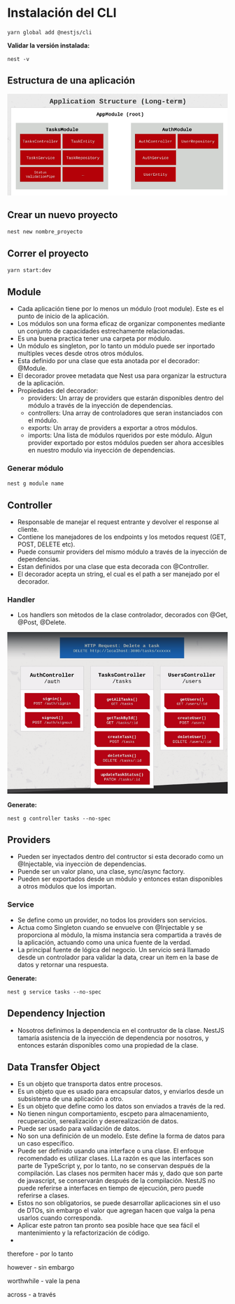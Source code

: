 # Instalación del CLI

```shell
yarn global add @nestjs/cli
```

**Validar la versión instalada:**

 ```shell
 nest -v
 ```

## Estructura de una aplicación

![image-20210724174825425](./img/struture_app.png)

## Crear un nuevo proyecto

```shell
nest new nombre_proyecto
```

## Correr el proyecto

```shell
yarn start:dev
```

## Module

* Cada aplicación tiene por lo menos un módulo (root module). Este es el punto de inicio de la aplicación.
* Los módulos son una forma eficaz de organizar componentes mediante un conjunto de capacidades estrechamente relacionadas.
* Es una buena practica tener una carpeta por módulo.
* Un módulo es singleton, por lo tanto un módulo puede ser inportado multiples veces desde otros otros módulos.
* Esta definido por una clase que esta anotada por el decorador: @Module.
* El decorador provee metadata que Nest usa para organizar la estructura de la aplicación.
* Propiedades del decorador:
  * providers: Un array de providers que estarán disponibles dentro del módulo a través de la inyección de dependencias.
  * controllers: Una array de controladores que seran instanciados con el módulo.
  * exports: Un array de providers a exportar a otros módulos.
  * imports: Una lista de módulos rqueridos por este módulo. Algun provider exportado por estos módulos pueden ser ahora accesibles en nuestro modulo via inyección de dependencias.

### Generar módulo

```shell
nest g module name
```

## Controller

* Responsable de manejar el request entrante y devolver el response al cliente.
* Contiene los manejadores de los endpoints y los metodos request (GET, POST, DELETE etc).
* Puede consumir providers del mismo módulo a través de la inyección de dependencias.
* Estan definidos por una clase que esta decorada con @Controller.
* El decorador acepta un string, el cual es el path a ser manejado por el decorador.

### Handler

* Los handlers son mètodos de la clase controlador, decorados con @Get, @Post, @Delete.

![image-20210725115958776](./img/api.png)

**Generate:**

```shell
nest g controller tasks --no-spec
```

## Providers

* Pueden ser inyectados dentro del contructor si esta decorado como un @Injectable, via inyecciòn de dependencias.
* Puende ser un valor plano, una clase, sync/async factory.
* Pueden ser exportados desde un mòdulo y entonces estan disponibles a otros mòdulos que los importan.

### Service

* Se define como un provider, no todos los providers son servicios.
* Actua como Singleton cuando se envuelve con @Injectable y se proporciona al mòdulo, la misma instancia sera compartida a través de la aplicación, actuando como una unica fuente de la verdad.
* La principal fuente de lógica del negocio. Un servicio será llamado desde un controlador para validar la data, crear un item en la base de datos y retornar una respuesta.

**Generate:**

```shell
nest g service tasks --no-spec
```



## Dependency Injection

* Nosotros definimos la dependencia en el contrustor de la clase. NestJS tamaría asistencia de la inyección de dependencia por nosotros, y entonces estarán disponibles como una propiedad de la clase.

## Data Transfer Object

* Es un objeto que transporta datos entre procesos.
* Es un objeto que es usado para encapsular datos, y enviarlos desde un subsistema de una aplicación a otro.
* Es un objeto que define como los datos son enviados a través de la red.
* No tienen ningun comportamiento, escpeto para almacenamiento, recuperación, serealización y deserealización de datos.
* Puede ser usado para validación de datos.
* No son una definición de un modelo. Este define la forma de datos para un caso específico.
* Puede ser definido usando una interface o una clase. El enfoque recomendado es utilizar clases. LLa razón es que las interfaces son parte de TypeScript y, por lo tanto, no se conservan después de la compilación. Las clases nos permiten hacer más y, dado que son parte de javascript, se conservarán después de la compilación. NestJS no puede referirse a interfaces en tiempo de ejecución, pero puede referirse a clases.
* Estos no son obligatorios, se puede desarrollar aplicaciones sin el uso de DTOs, sin embargo el valor que agregan hacen que valga la pena usarlos cuando corresponda.
* Aplicar este patron tan pronto sea posible hace que sea fácil el mantenimiento y la refactorización de código.
* 

therefore - por lo tanto

however - sin embargo

worthwhile - vale la pena

across - a través
